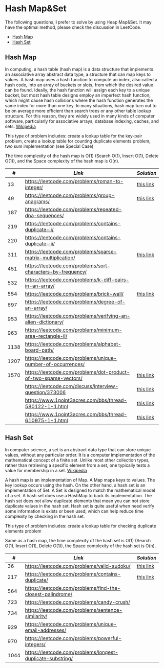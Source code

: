 # Hash Map&Set

The following questions, I prefer to solve by using Heap Map&Set. It may have the optimal method, please check the discussion in LeetCode.  

* [Hash Map](##Hash-Map)
* [Hash Set](##Hash-Set)

## Hash Map

In computing, a hash table (hash map) is a data structure that implements an associative array abstract data type, a structure that can map keys to values. A hash map uses a hash function to compute an index, also called a hash code, into an array of buckets or slots, from which the desired value can be found. Ideally, the hash function will assign each key to a unique bucket, but most hash table designs employ an imperfect hash function, which might cause hash collisions where the hash function generates the same index for more than one key. In many situations, hash map turn out to be on average more efficient than search trees or any other table lookup structure. For this reason, they are widely used in many kinds of computer software, particularly for associative arrays, database indexing, caches, and sets. [Wikipedia](https://en.wikipedia.org/wiki/Hash_table)

This type of problem includes: create a lookup table for the key-pair problem, create a lookup table for counting duplicate elements problem, two sum implementation (see Special Case)

The time complexity of the hash map is O(1) (Search O(1), Insert O(1), Delete O(1)), and the Space complexity of the hash map is O(n). 

| *#* | *Link* |*Solution* |
| ---- | --------------------------------- | --------------------------------- |
| 13 | https://leetcode.com/problems/roman-to-integer/ | [this link](../practice/solution/0013_roman_to_integer.py) |
| 49 | https://leetcode.com/problems/group-anagrams/ | [this link](../practice/solution/0049_group_anagrams.py) |
| 187 | https://leetcode.com/problems/repeated-dna-sequences/ | |
| 219 | https://leetcode.com/problems/contains-duplicate-ii/ | |
| 220 | https://leetcode.com/problems/contains-duplicate-iii/ | |
| 311 | https://leetcode.com/problems/sparse-matrix-multiplication/ | [this link](../practice/solution/0311_sparse_matrix_multiplication.py) |
| 451 | https://leetcode.com/problems/sort-characters-by-frequency/ | |
| 532 | https://leetcode.com/problems/k-diff-pairs-in-an-array/ | |
| 554 | https://leetcode.com/problems/brick-wall/ | [this link](../practice/solution/0554_brick_wall.py) |
| 697 | https://leetcode.com/problems/degree-of-an-array/ | |
| 953 | https://leetcode.com/problems/verifying-an-alien-dictionary/ | |
| 963 | https://leetcode.com/problems/minimum-area-rectangle-ii/ | |
| 1138 | https://leetcode.com/problems/alphabet-board-path/ | |
| 1207 | https://leetcode.com/problems/unique-number-of-occurrences/ | |
| 1570 | https://leetcode.com/problems/dot-product-of-two-sparse-vectors/ | [this link](../practice/solution/1570_dot_product_of_two_sparse_vectors.py) |
| | https://leetcode.com/discuss/interview-question/373006 | [this link](../practice/a/favorite_genres.py) |
| | https://www.1point3acres.com/bbs/thread-580122-1-1.html | [this link](../practice/a/user_based_recommendation_system.py) |
| | https://www.1point3acres.com/bbs/thread-610975-1-1.html | [this link](../practice/others/throttling_gateway.py) |

## Hash Set

In computer science, a set is an abstract data type that can store unique values, without any particular order. It is a computer implementation of the mathematical concept of a finite set. Unlike most other collection types, rather than retrieving a specific element from a set, one typically tests a value for membership in a set. [Wikipedia](https://en.wikipedia.org/wiki/Set_(abstract_data_type))

A hash map is an implementation of Map. A Map maps keys to values. The key lookup occurs using the hash. On the other hand, a hash set is an implementation of Set. A Set is designed to match the mathematical model of a set. A hash set does use a HashMap to back its implementation. The hash set does not allow duplicate elements that mean you can not store duplicate values in the hash set. Hash set is quite useful when need verify some information is exists or been used, which can help reduce time complexity by checking in the hash set. 

This type of problem includes: create a lookup table for checking duplicate elements problem

Same as a hash map, the time complexity of the hash set is O(1) (Search O(1), Insert O(1), Delete O(1)), the Space complexity of the hash set is O(n).

| *#* | *Link* |*Solution* |
| ---- | --------------------------------- | --------------------------------- |
| 36 | https://leetcode.com/problems/valid-sudoku/ | [this link](../practice/solution/0036_valid_sudoku.py) |
| 217 | https://leetcode.com/problems/contains-duplicate/ |[this link](../practice/solution/0217_contains_duplicate.py) |
| 564 | https://leetcode.com/problems/find-the-closest-palindrome/ | |
| 723 | https://leetcode.com/problems/candy-crush/ | |
| 734 | https://leetcode.com/problems/sentence-similarity/ | |
| 929 | https://leetcode.com/problems/unique-email-addresses/ | |
| 970 | https://leetcode.com/problems/powerful-integers/ | |
| 1044 | https://leetcode.com/problems/longest-duplicate-substring/ | |
